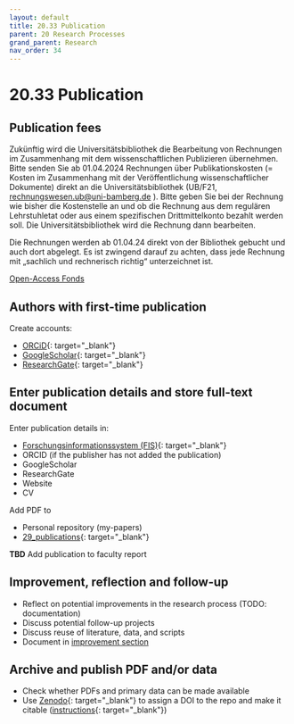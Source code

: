```yaml
---
layout: default
title: 20.33 Publication
parent: 20 Research Processes
grand_parent: Research
nav_order: 34
---
```


# 20.33 Publication

## Publication fees

Zukünftig wird die Universitätsbibliothek die Bearbeitung von Rechnungen im Zusammenhang mit dem wissenschaftlichen Publizieren übernehmen. Bitte senden Sie ab 01.04.2024 Rechnungen über Publikationskosten (= Kosten im Zusammenhang mit der Veröffentlichung wissenschaftlicher Dokumente) direkt an die Universitätsbibliothek (UB/F21, rechnungswesen.ub@uni-bamberg.de ). Bitte geben Sie bei der Rechnung wie bisher die Kostenstelle an und ob die Rechnung aus dem regulären Lehrstuhletat oder aus einem spezifischen Drittmittelkonto bezahlt werden soll. Die Universitätsbibliothek wird die Rechnung dann bearbeiten.

Die Rechnungen werden ab 01.04.24 direkt von der Bibliothek gebucht und auch dort abgelegt. Es ist zwingend darauf zu achten, dass jede Rechnung mit „sachlich und rechnerisch richtig“ unterzeichnet ist.

[Open-Access Fonds](https://www.uni-bamberg.de/ub/forschen-und-publizieren/open-access-publizieren/foerderung-oa-artikel/)

## Authors with first-time publication

Create accounts:

- [ORCiD](https://orcid.org/){: target="_blank"}
- [GoogleScholar](https://scholar.google.com/intl/de/scholar/citations.html){: target="_blank"}
- [ResearchGate](https://www.researchgate.net/){: target="_blank"}

## Enter publication details and store full-text document

Enter publication details in:

- [Forschungsinformationssystem (FIS)](https://fis.uni-bamberg.de/mydspace){: target="_blank"}
- ORCID (if the publisher has not added the publication)
- GoogleScholar
- ResearchGate
- Website
- CV

Add PDF to

- Personal repository (my-papers)
- [29_publications](https://nc-2272638881871040784.nextcloud-ionos.com/index.php/apps/files/?dir=/20-research/29_publications&fileid=1264){: target="_blank"}

**TBD** Add publication to faculty report

## Improvement, reflection and follow-up

- Reflect on potential improvements in the research process (TODO: documentation)
- Discuss potential follow-up projects
- Discuss reuse of literature, data, and scripts
- Document in [improvement section](20.35.improvement.html)

## Archive and publish PDF and/or data

- Check whether PDFs and primary data can be made available
- Use [Zenodo](https://zenodo.org/){: target="_blank"} to assign a DOI to the repo and make it citable ([instructions](https://coderefinery.github.io/github-without-command-line/doi/){: target="_blank"})

